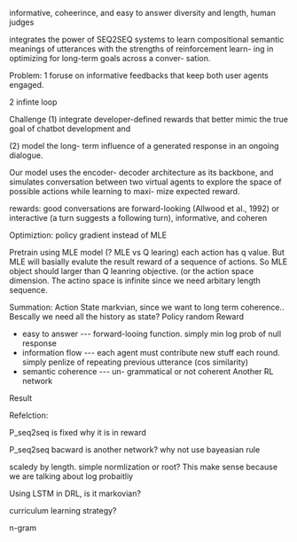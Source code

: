 informative, coheerince, and easy to answer
diversity and length, human judges

integrates the power of SEQ2SEQ systems to learn compositional semantic meanings of utterances with the strengths of reinforcement learn- ing in optimizing for long-term goals across a conver- sation.

Problem:
1 foruse on informative feedbacks that keep both user agents engaged.

2 infinte loop

Challenge
(1) integrate developer-defined rewards that better mimic the true goal of chatbot development and 

(2) model the long- term influence of a generated response in an ongoing dialogue.

Our model uses the encoder- decoder architecture as its backbone, 
and simulates conversation between two virtual agents to explore the space 
of possible actions while learning to maxi- mize expected reward.

rewards:
good conversations are forward-looking (Allwood et al., 1992) or 
interactive (a turn suggests a following turn), informative, 
and coheren

Optimiztion:
policy gradient instead of MLE

Pretrain using MLE model (? MLE vs Q learing) each action has q value. But MLE
will basially evalute the result reward of a sequence of actions. So MLE object
should larger than Q leanring objective. (or the action space dimension. The
actino space is infinite since we need arbitary length sequence.

Summation:
Action
State
  markvian, since we want to long term coherence.. Bescally we need all the
  history as state?
Policy
  random
Reward
  + easy to answer --- forward-looing function. simply min log prob of null
      response
  + information flow --- each agent must contribute new stuff each round. simply
      penlize of repeating previous utterance (cos similarity)
  + semantic coherence --- un- grammatical or not coherent
      Another RL network

Result

Refelction:

P_seq2seq is fixed why it is in reward

P_seq2seq bacward is another network? why not use bayeasian rule

scaledy by length. simple normlization or root? This make sense because we are
talking about log probaitliy

Using LSTM in DRL, is it markovian?

curriculum learning strategy?

n-gram
